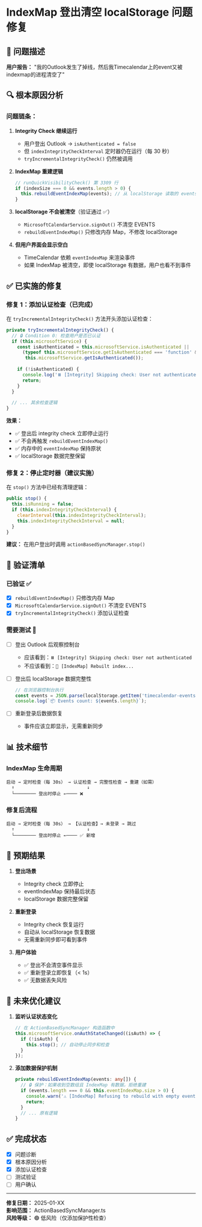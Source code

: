# IndexMap 登出清空 localStorage 问题修复

## 🐛 问题描述

**用户报告：** "我的Outlook发生了掉线，然后我Timecalendar上的event又被indexmap的进程清空了"

## 🔍 根本原因分析

### 问题链条：

1. **Integrity Check 继续运行**
   - 用户登出 Outlook → `isAuthenticated = false`
   - 但 `indexIntegrityCheckInterval` 定时器仍在运行（每 30 秒）
   - `tryIncrementalIntegrityCheck()` 仍然被调用

2. **IndexMap 重建逻辑**
   ```typescript
   // runQuickVisibilityCheck() 第 3309 行
   if (indexSize === 0 && events.length > 0) {
     this.rebuildEventIndexMap(events); // 从 localStorage 读取的 events
   }
   ```

3. **localStorage 不会被清空**（验证通过 ✅）
   - `MicrosoftCalendarService.signOut()` 不清空 EVENTS
   - `rebuildEventIndexMap()` 只修改内存 Map，不修改 localStorage
   
4. **但用户界面会显示空白**
   - TimeCalendar 依赖 `eventIndexMap` 来渲染事件
   - 如果 IndexMap 被清空，即使 localStorage 有数据，用户也看不到事件

## ✅ 已实施的修复

### 修复 1：添加认证检查（已完成）

在 `tryIncrementalIntegrityCheck()` 方法开头添加认证检查：

```typescript
private tryIncrementalIntegrityCheck() {
  // 🔒 Condition 0: 检查用户是否已认证
  if (this.microsoftService) {
    const isAuthenticated = this.microsoftService.isAuthenticated || 
      (typeof this.microsoftService.getIsAuthenticated === 'function' && 
       this.microsoftService.getIsAuthenticated());
    
    if (!isAuthenticated) {
      console.log('⏸️ [Integrity] Skipping check: User not authenticated');
      return;
    }
  }
  
  // ... 其余检查逻辑
}
```

**效果：**
- ✅ 登出后 integrity check 立即停止运行
- ✅ 不会再触发 `rebuildEventIndexMap()` 
- ✅ 内存中的 `eventIndexMap` 保持原状
- ✅ localStorage 数据完整保留

### 修复 2：停止定时器（建议实施）

在 `stop()` 方法中已经有清理逻辑：

```typescript
public stop() {
  this.isRunning = false;
  if (this.indexIntegrityCheckInterval) {
    clearInterval(this.indexIntegrityCheckInterval);
    this.indexIntegrityCheckInterval = null;
  }
}
```

**建议：** 在用户登出时调用 `actionBasedSyncManager.stop()`

## 🧪 验证清单

### 已验证 ✅
- [x] `rebuildEventIndexMap()` 只修改内存 Map
- [x] `MicrosoftCalendarService.signOut()` 不清空 EVENTS
- [x] `tryIncrementalIntegrityCheck()` 添加认证检查

### 需要测试 🔬
- [ ] 登出 Outlook 后观察控制台
  - 应该看到：`⏸️ [Integrity] Skipping check: User not authenticated`
  - 不应该看到：`🚀 [IndexMap] Rebuilt index...`
  
- [ ] 登出后 localStorage 数据完整性
  ```javascript
  // 在浏览器控制台执行
  const events = JSON.parse(localStorage.getItem('timecalendar-events') || '[]');
  console.log(`📦 Events count: ${events.length}`);
  ```

- [ ] 重新登录后数据恢复
  - 事件应该立即显示，无需重新同步

## 📊 技术细节

### IndexMap 生命周期
```
启动 → 定时检查（每 30s） → 认证检查 → 完整性检查 → 重建（如需）
  ↑                           ↓
  └──────── 登出时停止 ←──── ❌
```

### 修复后流程
```
启动 → 定时检查（每 30s） → 【认证检查】→ 未登录 → 跳过
  ↑                           ↓
  └──────── 登出时停止 ←──── ✅ 新增
```

## 🎯 预期结果

1. **登出场景**
   - Integrity check 立即停止
   - eventIndexMap 保持最后状态
   - localStorage 数据完整保留
   
2. **重新登录**
   - Integrity check 恢复运行
   - 自动从 localStorage 恢复数据
   - 无需重新同步即可看到事件

3. **用户体验**
   - ✅ 登出不会清空事件显示
   - ✅ 重新登录立即恢复（< 1s）
   - ✅ 无数据丢失风险

## 🔧 未来优化建议

1. **监听认证状态变化**
   ```typescript
   // 在 ActionBasedSyncManager 构造函数中
   this.microsoftService.onAuthStateChanged((isAuth) => {
     if (!isAuth) {
       this.stop(); // 自动停止同步和检查
     }
   });
   ```

2. **添加数据保护机制**
   ```typescript
   private rebuildEventIndexMap(events: any[]) {
     // 🔒 保护：如果收到空数组且 IndexMap 有数据，拒绝重建
     if (events.length === 0 && this.eventIndexMap.size > 0) {
       console.warn('⚠️ [IndexMap] Refusing to rebuild with empty events');
       return;
     }
     // ... 原有逻辑
   }
   ```

## ✅ 完成状态

- [x] 问题诊断
- [x] 根本原因分析
- [x] 添加认证检查
- [ ] 测试验证
- [ ] 用户确认

---

**修复日期：** 2025-01-XX  
**影响范围：** ActionBasedSyncManager.ts  
**风险等级：** 🟢 低风险（仅添加保护性检查）
